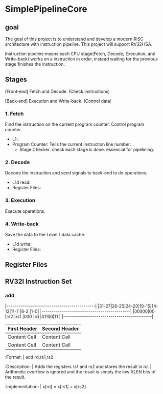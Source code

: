 # SimplePipelineCore
## goal
The goal of this project is to understand and develop a modern RISC architecture with instruction pipeline. This project will support RV32I ISA. 

Instruction pipeline means each CPU stage(Fetch, Decode, Execution, and Write-back) works on a instruction in order, instead waiting for the previous stage finishes the instruction.


## Stages

[Front-end] Fetch and Decode. (Check instructions)

[Back-end] Execution and Write-back. (Control data)

 ### 1.  Fetch 
 Find the instruction on the current program counter. Control program counter.
  * L1i:
  * Program Counter: Tells the current instruction line number.
    * Stage Checker: check each stage is done. essencial for pipelining.
      
 ### 2.  Decode
 Decode the instruction and send signals to back-end to do operations.
  * L1d read:
  * Register Files:
    
 ### 3.  Execution
 Execute operations.

 ### 4.  Write-back
 Save the data to the Level 1 data cache.
  * L1d write:
  * Register Files:

## Register Files
## RV32I Instruction Set

### add

  |---------------------------------------------|
  |31-27|26-25|24-20|19-15|14-12|11-7 |6-2  |1-0|
  |---------------------------------------------|
  |00000|00   |rs2  |rs1  |000  |rd   |01100|11 |
  |---------------------------------------------|


| First Header  | Second Header |
| ------------- | ------------- |
| Content Cell  | Content Cell  |
| Content Cell  | Content Cell  |

:Format:
  | add        rd,rs1,rs2

:Description:
  | Adds the registers rs1 and rs2 and stores the result in rd.
  | Arithmetic overflow is ignored and the result is simply the low XLEN bits of the result.

:Implementation:
  | x[rd] = x[rs1] + x[rs2]

